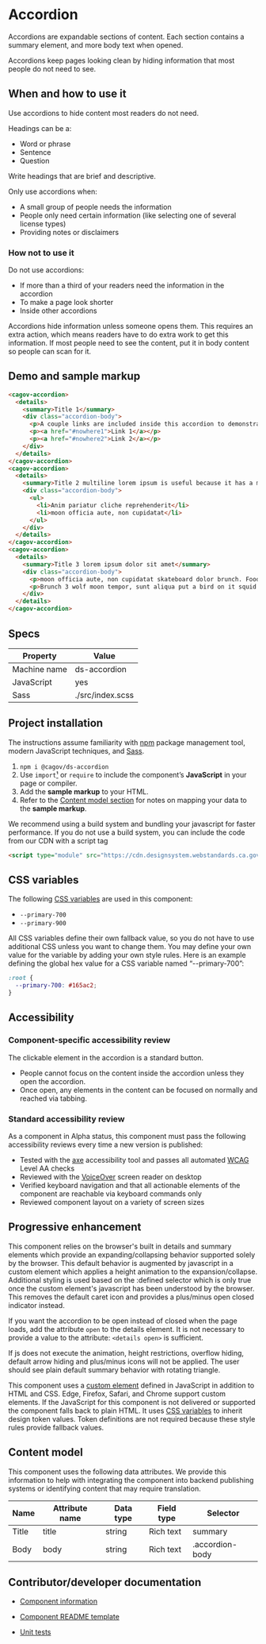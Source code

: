 # Accordion

Accordions are expandable sections of content. Each section contains a summary element, and more body text when opened.

Accordions keep pages looking clean by hiding information that most people do not need to see.

## When and how to use it

Use accordions to hide content most readers do not need.

Headings can be a:

- Word or phrase
- Sentence
- Question

Write headings that are brief and descriptive.

Only use accordions when:

- A small group of people needs the information
- People only need certain information (like selecting one of several license types)
- Providing notes or disclaimers

### How not to use it

Do not use accordions:

- If more than a third of your readers need the information in the accordion
- To make a page look shorter
- Inside other accordions

Accordions hide information unless someone opens them. This requires an extra action, which means readers have to do extra work to get this information. If most people need to see the content, put it in body content so people can scan for it.

## Demo and sample markup

<html-preview>

```html preview
<cagov-accordion>
  <details>
    <summary>Title 1</summary>
    <div class="accordion-body">
      <p>A couple links are included inside this accordion to demonstrate that when the accordion is closed they are automatically not in the keyboard focus order but when the accordion opens they become the next available elements in the keyboard navigation sequence after the accordion's summary element.</p>
      <p><a href="#nowhere1">Link 1</a></p>
      <p><a href="#nowhere2">Link 2</a></p>
    </div>
  </details>
</cagov-accordion>
<cagov-accordion>
  <details>
    <summary>Title 2 multiline lorem ipsum is useful because it has a more-or-less normal distribution of letters</summary>
    <div class="accordion-body">
      <ul>
        <li>Anim pariatur cliche reprehenderit</li>
        <li>moon officia aute, non cupidatat</li>
      </ul>
    </div>
  </details>
</cagov-accordion>
<cagov-accordion>
  <details>
    <summary>Title 3 lorem ipsum dolor sit amet</summary>
    <div class="accordion-body">
      <p>moon officia aute, non cupidatat skateboard dolor brunch. Food truck quinoa nesciunt laborum eiusmod.</p>
      <p>Brunch 3 wolf moon tempor, sunt aliqua put a bird on it squid single-origin coffee nulla assumenda</p>
    </div>
  </details>
</cagov-accordion>
```

</html-preview>

## Specs

| Property     | Value            |
| ------------ | ---------------- |
| Machine name | ds-accordion     |
| JavaScript   | yes              |
| Sass         | ./src/index.scss |

## Project installation

The instructions assume familiarity with [npm](https://npmjs.com) package management tool, modern JavaScript techniques, and [Sass](https://sass-lang.com/).

1. `npm i @cagov/ds-accordion`
2. Use `import`[¹](/footnotes/#footnote1) or `require` to include the component’s **JavaScript** in your page or compiler.
3. Add the **sample markup** to your HTML.
4. Refer to the [Content model section](#content-model) for notes on mapping your data to the **sample markup**.

We recommend using a build system and bundling your javascript for faster performance. If you do not use a build system, you can include the code from our CDN with a script tag

```html
<script type="module" src="https://cdn.designsystem.webstandards.ca.gov/components/ds-accordion/v2.0.2/dist/index.js"></script>
```

## CSS variables

The following [CSS variables](https://developer.mozilla.org/en-US/docs/Web/CSS/Using_CSS_custom_properties) are used in this component:

- `--primary-700`
- `--primary-900`

All CSS variables define their own fallback value, so you do not have to use additional CSS unless you want to change them. You may define your own value for the variable by adding your own style rules. Here is an example defining the global hex value for a CSS variable named “--primary-700”:

```css
:root {
  --primary-700: #165ac2;
}
```

## Accessibility

### Component-specific accessibility review

The clickable element in the accordion is a standard button.

- People cannot focus on the content inside the accordion unless they open the accordion.
- Once open, any elements in the content can be focused on normally and reached via tabbing.

### Standard accessibility review

As a component in Alpha status, this component must pass the following accessibility reviews every time a new version is published:

- Tested with the [axe](https://www.deque.com/axe/) accessibility tool and passes all automated [WCAG](https://www.w3.org/TR/WCAG21/) Level AA checks
- Reviewed with the [VoiceOver](https://www.apple.com/voiceover/info/guide/_1121.html) screen reader on desktop
- Verified keyboard navigation and that all actionable elements of the component are reachable via keyboard commands only
- Reviewed component layout on a variety of screen sizes

## Progressive enhancement

This component relies on the browser's built in details and summary elements which provide an expanding/collapsing behavior supported solely by the browser. This default behavior is augmented by javascript in a custom element which applies a height animation to the expansion/collapse. Additional styling is used based on the :defined selector which is only true once the custom element's javascript has been understood by the browser. This removes the default caret icon and provides a plus/minus open closed indicator instead.

If you want the accordion to be open instead of closed when the page loads, add the attribute `open` to the details element. It is not necessary to provide a value to the attribute: `<details open>` is sufficient.

If js does not execute the animation, height restrictions, overflow hiding, default arrow hiding and plus/minus icons will not be applied. The user should see plain default summary behavior with rotating triangle.

This component uses a [custom element](https://developer.mozilla.org/en-US/docs/Web/Web_Components/Using_custom_elements) defined in JavaScript in addition to HTML and CSS. Edge, Firefox, Safari, and Chrome support custom elements. If the JavaScript for this component is not delivered or supported the component falls back to plain HTML. It uses [CSS variables](<https://developer.mozilla.org/en-US/docs/Web/CSS/var()#syntax>) to inherit design token values. Token definitions are not required because these style rules provide fallback values.

<a name="content-model"></a>

## Content model

This component uses the following data attributes. We provide this information to help with integrating the component into backend publishing systems or identifying content that may require translation.

| Name  | Attribute name | Data type | Field type | Selector         |
| ----- | -------------- | --------- | ---------- | ---------------- |
| Title | title          | string    | Rich text  | summary          |
| Body  | body           | string    | Rich text  | .accordion-body  |

## Contributor/developer documentation

- [Component information](https://github.com/cagov/design-system/blob/main/components/README.md)

- [Component README template](https://www.notion.so/odi-engineering/Component-documentation-template-2da3975cc0954174ace43004d151451c)

- [Unit tests](https://github.com/cagov/design-system/blob/main/components/UNIT-TESTS.md)

